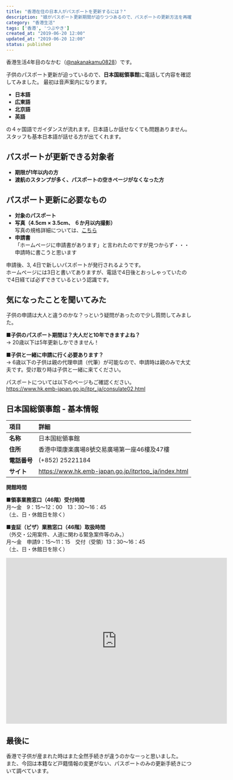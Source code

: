 ```yaml
---
title: "香港在住の日本人がパスポートを更新するには？"
description: "娘がパスポート更新期間が迫りつつあるので、パスポートの更新方法を再確認しました。"
category: "香港生活"
tags: ['香港', 'つぶやき']
created_at: "2019-06-20 12:00"
updated_at: "2019-06-20 12:00"
status: published
---
```


香港生活4年目のなかむ（[@nakanakamu0828](https://twitter.com/nakanakamu0828)）です。  

子供のパスポート更新が迫っているので、**日本国総領事館**に電話して内容を確認してみました。
最初は音声案内になります。

- **日本語**
- **広東語**
- **北京語**
- **英語**

の４ヶ国語でガイダンスが流れます。日本語しか話せなくても問題ありません。スタッフも基本日本語が話せる方が出てくれます。

## パスポートが更新できる対象者

- **期限が1年以内の方**
- **渡航のスタンプが多く、パスポートの空きページがなくなった方**


## パスポート更新に必要なもの

- **対象のパスポート**
- **写真（4.5cm × 3.5cm、 ６か月以内撮影）**  
  写真の規格詳細については、[こちら](https://www.mofa.go.jp/mofaj/files/000149961.pdf)
- **申請書**  
  「ホームページに申請書があります」と言われたのですが見つからず・・・ 申請時に書こうと思います

申請後、3, 4日で新しいパスポートが発行されるようです。  
ホームページには3日と書いてありますが、電話で4日後とおっしゃっていたので4日経てば必ずできているという認識です。

## 気になったことを聞いてみた
子供の申請は大人と違うのかな？っという疑問があったので少し質問してみました。

■**子供のパスポート期間は？大人だと10年できますよね？**  
→ 20歳以下は5年更新しかできません！

■**子供と一緒に申請に行く必要あります？**  
→ 6歳以下の子供は親の代理申請（代筆）が可能なので、申請時は親のみで大丈夫です。受け取り時は子供と一緒に来てください。

パスポートについては以下のページもご確認ください。  
https://www.hk.emb-japan.go.jp/itpr_ja/consulate02.html


## 日本国総領事館 - 基本情報

| 項目 | 詳細 |
|:---|:---|
|  **名称**  |  日本国総領事館  |
|  **住所**  |  香港中環康楽廣場8號交易廣場第一座46樓及47樓  |
|  **電話番号**  |  (+852) 25221184  |
|  **サイト**  |  https://www.hk.emb-japan.go.jp/itprtop_ja/index.html  |

**開館時間**

■**領事業務窓口（46階）受付時間**  
月～金　9：15～12：00　13：30～16：45  
（土、日・休館日を除く）  
 
■**査証（ビザ）業務窓口（46階）取扱時間**  
（外交・公用案件、人道に関わる緊急案件等のみ。）  
月～金　申請9：15～11：15　交付（受領）13：30～16：45  
（土、日・休館日を除く）  


<iframe src="https://www.google.com/maps/embed?pb=!1m18!1m12!1m3!1d3691.840397173535!2d114.15617201495445!3d22.284034885331995!2m3!1f0!2f0!3f0!3m2!1i1024!2i768!4f13.1!3m3!1m2!1s0x3404006370888e77%3A0x1a9e43c07c3b4528!2z5Zyo6aaZ5riv5pel5pys5Zu957eP6aCY5LqL6aSo!5e0!3m2!1sja!2shk!4v1561002162065!5m2!1sja!2shk" width="600" height="450" frameborder="0" style="border:0" allowfullscreen></iframe>


## 最後に
香港で子供が産まれた時はまた全然手続きが違うのかなーっと思いました。  
また、今回は本籍など戸籍情報の変更がない、パスポートのみの更新手続きについて調べています。 　